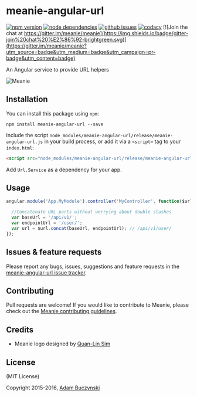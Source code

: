 # meanie-angular-url

[![npm version](https://img.shields.io/npm/v/meanie-angular-url.svg)](https://www.npmjs.com/package/meanie-angular-url)
[![node dependencies](https://david-dm.org/meanie/angular-url.svg)](https://david-dm.org/meanie/angular-url)
[![github issues](https://img.shields.io/github/issues/meanie/angular-url.svg)](https://github.com/meanie/angular-url/issues)
[![codacy](https://img.shields.io/codacy/ec65c86183234042b3525691b8ac8a62.svg)](https://www.codacy.com/app/meanie/angular-url)
[![Join the chat at https://gitter.im/meanie/meanie](https://img.shields.io/badge/gitter-join%20chat%20%E2%86%92-brightgreen.svg)](https://gitter.im/meanie/meanie?utm_source=badge&utm_medium=badge&utm_campaign=pr-badge&utm_content=badge)

An Angular service to provide URL helpers

![Meanie](https://raw.githubusercontent.com/meanie/meanie/master/meanie-logo-full.png)

## Installation

You can install this package using `npm`:

```shell
npm install meanie-angular-url --save
```

Include the script `node_modules/meanie-angular-url/release/meanie-angular-url.js` in your build process, or add it via a `<script>` tag to your `index.html`:

```html
<script src="node_modules/meanie-angular-url/release/meanie-angular-url.js"></script>
```

Add `Url.Service` as a dependency for your app.

## Usage

```js
angular.module('App.MyModule').controller('MyController', function($url) {

  //Concatenate URL parts without worrying about double slashes
  var baseUrl = '/api/v1/';
  var endpointUrl = '/user/';
  var url = $url.concat(baseUrl, endpointUrl); // /api/v1/user/
});
```

## Issues & feature requests

Please report any bugs, issues, suggestions and feature requests in the [meanie-angular-url issue tracker](https://github.com/meanie/angular-url/issues).

## Contributing

Pull requests are welcome! If you would like to contribute to Meanie, please check out the [Meanie contributing guidelines](https://github.com/meanie/meanie/blob/master/CONTRIBUTING.md).

## Credits

* Meanie logo designed by [Quan-Lin Sim](mailto:quan.lin.sim+meanie@gmail.com)

## License

(MIT License)

Copyright 2015-2016, [Adam Buczynski](http://adambuczynski.com)
